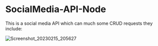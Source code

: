 # SocialMedia-API-Node

This is a social media API which can much some CRUD requests they include:


![Screenshot_20230215_205627](https://user-images.githubusercontent.com/83752440/219072230-5a3be38f-41c8-4a5b-8916-20f0b3e218e5.png)

